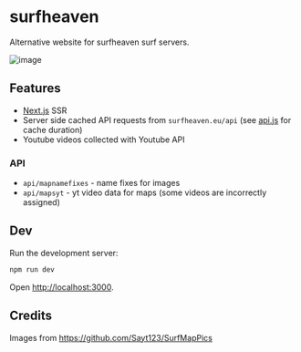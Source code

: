 # surfheaven

Alternative website for surfheaven surf servers.

![image](https://user-images.githubusercontent.com/45885696/198132218-99644846-2a3f-41dc-be5a-dffa0ecf55e0.png)



## Features
- [Next.js](https://nextjs.org/) SSR
- Server side cached API requests from `surfheaven.eu/api` (see [api.js](https://github.com/joscha0/surfheaven/blob/main/services/api.js) for cache duration)
- Youtube videos collected with Youtube API
### API
- `api/mapnamefixes` - name fixes for images
- `api/mapsyt` - yt video data for maps (some videos are incorrectly assigned)

## Dev
Run the development server:

```bash
npm run dev
```

Open [http://localhost:3000](http://localhost:3000).

## Credits

Images from https://github.com/Sayt123/SurfMapPics
